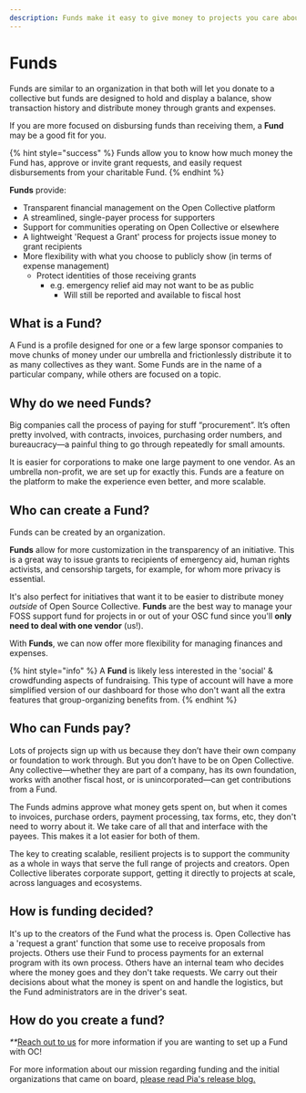 ```yaml
---
description: Funds make it easy to give money to projects you care about.
---
```


# Funds

Funds are similar to an organization in that both will let you donate to a collective but funds are designed to hold and display a balance, show transaction history and distribute money through grants and expenses.

If you are more focused on disbursing funds than receiving them, a **Fund** may be a good fit for you.

{% hint style="success" %}
Funds allow you to know how much money the Fund has, approve or invite grant requests, and easily request disbursements from your charitable Fund.
{% endhint %}

**Funds** provide:

* Transparent financial management on the Open Collective platform
* A streamlined, single-payer process for supporters
* Support for communities operating on Open Collective or elsewhere
* A lightweight 'Request a Grant' process for projects issue money to grant recipients
* More flexibility with what you choose to publicly show (in terms of expense management)
  * Protect identities of those receiving grants
    * e.g. emergency relief aid may not want to be as public
      * Will still be reported and available to fiscal host

## What is a Fund?

A Fund is a profile designed for one or a few large sponsor companies to move chunks of money under our umbrella and frictionlessly distribute it to as many collectives as they want. Some Funds are in the name of a particular company, while others are focused on a topic.

## Why do we need Funds?

Big companies call the process of paying for stuff “procurement”. It’s often pretty involved, with contracts, invoices, purchasing order numbers, and bureaucracy—a painful thing to go through repeatedly for small amounts.

It is easier for corporations to make one large payment to one vendor. As an umbrella non-profit, we are set up for exactly this. Funds are a feature on the platform to make the experience even better, and more scalable.

## **Who can create a Fund?**

Funds can be created by an organization.

**Funds** allow for more customization in the transparency of an initiative. This is a great way to issue grants to recipients of emergency aid, human rights activists, and censorship targets, for example, for whom more privacy is essential.

It's also perfect for initiatives that want it to be easier to distribute money _outside_ of Open Source Collective. **Funds** are the best way to manage your FOSS support fund for projects in or out of your OSC fund since you'll **only need to deal with one vendor** (us!).

With **Funds**, we can now offer more flexibility for managing finances and expenses.

{% hint style="info" %}
A **Fund** is likely less interested in the 'social' & crowdfunding aspects of fundraising. This type of account will have a more simplified version of our dashboard for those who don't want all the extra features that group-organizing benefits from.
{% endhint %}

## **Who can Funds pay?**

Lots of projects sign up with us because they don’t have their own company or foundation to work through. But you don’t have to be on Open Collective. Any collective—whether they are part of a company, has its own foundation, works with another fiscal host, or is unincorporated—can get contributions from a Fund.

The Funds admins approve what money gets spent on, but when it comes to invoices, purchase orders, payment processing, tax forms, etc, they don't need to worry about it. We take care of all that and interface with the payees. This makes it a lot easier for both of them.

The key to creating scalable, resilient projects is to support the community as a whole in ways that serve the full range of projects and creators. Open Collective liberates corporate support, getting it directly to projects at scale, across languages and ecosystems.

## How is funding decided?

It's up to the creators of the Fund what the process is. Open Collective has a 'request a grant' function that some use to receive proposals from projects. Others use their Fund to process payments for an external program with its own process. Others have an internal team who decides where the money goes and they don't take requests. We carry out their decisions about what the money is spent on and handle the logistics, but the Fund administrators are in the driver's seat.

## **How do you create a fund?**

_\*\*_[Reach out to us](https://opencollective.com/contact) for more information if you are wanting to set up a Fund with OC!

For more information about our mission regarding funding and the initial organizations that came on board, [please read Pia's release blog. ](https://blog.opencollective.com/funds-for-open-source/)
